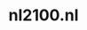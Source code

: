 ---
layout: post
title:  "nl2100.nl"
internal_url:  "/dutchgov/nl2100.nl.html"
categories: dutchgov
---